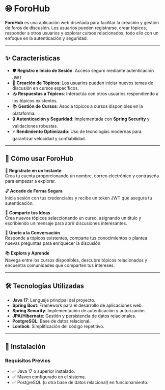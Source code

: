 # 🌐 ForoHub

**ForoHub** es una aplicación web diseñada para facilitar la creación y gestión de foros de discusión. Los usuarios pueden registrarse, crear tópicos, responder a otros usuarios y explorar cursos relacionados, todo ello con un enfoque en la autenticación y seguridad.

---

## ✨ Características

- 🛡️ **Registro e Inicio de Sesión**: Acceso seguro mediante autenticación JWT.
- 💬 **Creación de Tópicos**: Los usuarios pueden iniciar nuevos temas de discusión en cursos específicos.
- 📥 **Respuestas a Tópicos**: Interactúa con otros usuarios respondiendo a los tópicos existentes.
- 📚 **Gestión de Cursos**: Asocia tópicos a cursos disponibles en la plataforma.
- 🔒 **Autenticación y Seguridad**: Implementada con **Spring Security** y validaciones robustas.
- ⚡ **Rendimiento Optimizado**: Uso de tecnologías modernas para garantizar velocidad y confiabilidad.

---

## 🚀 Cómo usar ForoHub

🔑 **Regístrate en un Instante**  
Crea tu cuenta proporcionando un nombre, correo electrónico y contraseña para empezar a explorar.

🔓 **Accede de Forma Segura**  
Inicia sesión con tus credenciales y recibe un token JWT que asegura tu autenticación.

📝 **Comparte tus Ideas**  
Crea nuevos tópicos seleccionando un curso, asignando un título y escribiendo un mensaje para abrir discusiones interesantes.

💬 **Únete a la Conversación**  
Responde a tópicos existentes, comparte tus conocimientos o plantea nuevas preguntas para enriquecer la discusión.

📚 **Explora y Aprende**  
Navega entre los cursos disponibles, descubre tópicos relacionados y encuentra comunidades que comparten tus intereses.

---

## 🛠️ Tecnologías Utilizadas

- **Java 17**: Lenguaje principal del proyecto.
- **Spring Boot**: Framework para el desarrollo de aplicaciones web.
- **Spring Security**: Implementación de autenticación y autorización.
- **JPA/Hibernate**: Gestión y persistencia de datos relacionales.
- **PostgreSQL**: Base de datos relacional.
- **Lombok**: Simplificación del código repetitivo.

---

## 🚀 Instalación

### Requisitos Previos
- ✅ Java 17 o superior instalado.
- ✅ Maven configurado en el sistema.
- ✅ PostgreSQL (u otra base de datos relacional) en funcionamiento.
    



